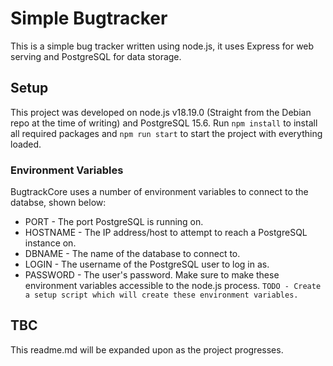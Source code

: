 Simple Bugtracker
=================

This is a simple bug tracker written using node.js, it uses Express for web serving and PostgreSQL for data storage.

## Setup

This project was developed on node.js v18.19.0 (Straight from the Debian repo at the time of writing) and PostgreSQL 15.6. Run `npm install` to install all required packages and `npm run start` to start the project with everything loaded.

### Environment Variables

BugtrackCore uses a number of environment variables to connect to the databse, shown below:
- PORT - The port PostgreSQL is running on.
- HOSTNAME - The IP address/host to attempt to reach a PostgreSQL instance on.
- DBNAME - The name of the database to connect to.
- LOGIN - The username of the PostgreSQL user to log in as.
- PASSWORD - The user's password.
Make sure to make these environment variables accessible to the node.js process.
`TODO - Create a setup script which will create these environment variables.`

## TBC

This readme.md will be expanded upon as the project progresses.
